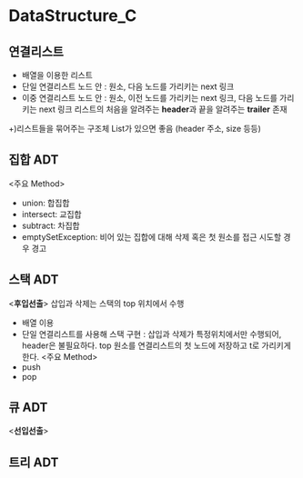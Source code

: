 # DataStructure_C

## 연결리스트

- 배열을 이용한 리스트 
- 단일 연결리스트 
노드 안 : 원소, 다음 노드를 가리키는 next 링크
- 이중 연결리스트
노드 안 : 원소, 이전 노드를 가리키는 next 링크, 다음 노드를 가리키는 next 링크
리스트의 처음을 알려주는 **header**과 끝을 알려주는 **trailer** 존재

+)리스트들을 묶어주는 구조체 List가 있으면 좋음 (header 주소, size 등등)

## 집합 ADT
<주요 Method>
- union: 합집합
- intersect: 교집합
- subtract: 차집합
- emptySetException: 비어 있는 집합에 대해 삭제 혹은 첫 원소를 접근 시도할 경우 경고

## 스택 ADT
<**후입선출**> 삽입과 삭제는 스택의 top 위치에서 수행
- 배열 이용
- 단일 연결리스트를 사용해 스택 구현
: 삽입과 삭제가 특정위치에서만 수행되어, header은 불필요하다.
  top 원소를 연결리스트의 첫 노드에 저장하고 t로 가리키게 한다.
<주요 Method>
- push
- pop
## 큐 ADT
<**선입선출**>

## 트리 ADT

